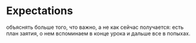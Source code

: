 # Expectations

объяснять больше того, что важно, а не как сейчас получается: есть план заятия, о нем вспоминаем в конце урока и дальше все в попыхах.
